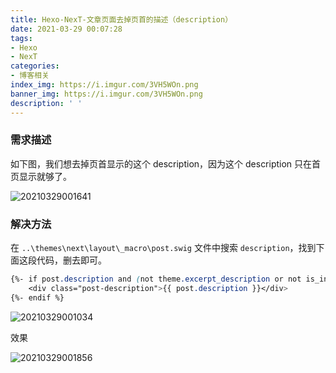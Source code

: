 ```yaml
---
title: Hexo-NexT-文章页面去掉页首的描述（description）
date: 2021-03-29 00:07:28
tags:
- Hexo
- NexT
categories:
- 博客相关
index_img: https://i.imgur.com/3VH5WOn.png
banner_img: https://i.imgur.com/3VH5WOn.png
description: ' '
---
```


### 需求描述

如下图，我们想去掉页首显示的这个 description，因为这个 description 只在首页显示就够了。

![20210329001641](https://cdn.jsdelivr.net/gh/fanlumaster/BlogMaps@master/blogs/pictures/20210329001641.png)

### 解决方法

在 `..\themes\next\layout\_macro\post.swig` 文件中搜索 `description`，找到下面这段代码，删去即可。

```css
{%- if post.description and (not theme.excerpt_description or not is_index) %}
    <div class="post-description">{{ post.description }}</div>
{%- endif %}
```

![20210329001034](https://cdn.jsdelivr.net/gh/fanlumaster/BlogMaps@master/blogs/pictures/20210329001034.png)

效果

![20210329001856](https://cdn.jsdelivr.net/gh/fanlumaster/BlogMaps@master/blogs/pictures/20210329001856.png)